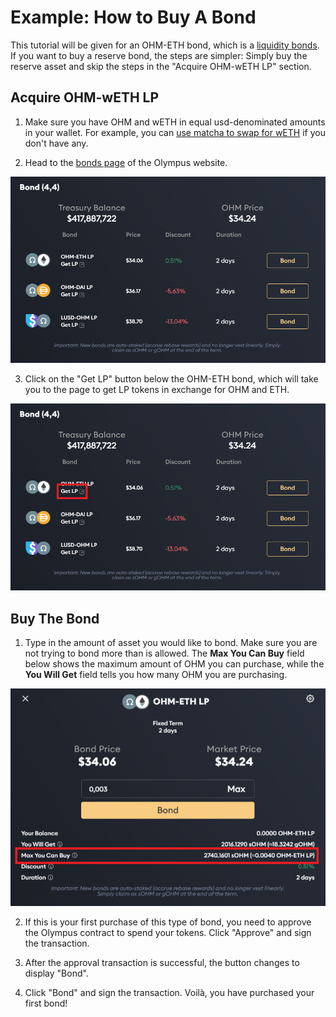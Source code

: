 # Example: How to Buy A Bond

This tutorial will be given for an OHM-ETH bond, which is a [liquidity bonds](../references/glossary.md#liquidity-bonds). 
If you want to buy a reserve bond, the steps are simpler: 
Simply buy the reserve asset and skip the steps in the "Acquire OHM-wETH LP" section.

## Acquire OHM-wETH LP

1. Make sure you have OHM and wETH in equal usd-denominated amounts in your wallet. For example, you can [use matcha to swap for wETH](https://matcha.xyz/markets/1/0x64aa3364f17a4d01c6f1751fd97c2bd3d7e7f1d5/0xc02aaa39b223fe8d0a0e5c4f27ead9083c756cc2) if you don't have any.

2. Head to the [bonds page](https://app.olympusdao.finance/#/bonds) of the Olympus website. 

![Assuming an OHM-ETH bond is available, you should see it in the list of bonds](../../.gitbook/assets/buy-a-bond.png)

3. Click on the "Get LP" button below the OHM-ETH bond, which will take you to the page to get LP tokens in exchange for OHM and ETH. 

![](../../.gitbook/assets/get-lp-button.png)


## Buy The Bond

1. Type in the amount of asset you would like to bond. 
Make sure you are not trying to bond more than is allowed. 
The **Max You Can Buy** field below shows the maximum amount of OHM you can purchase, 
while the **You Will Get** field tells you how many OHM you are purchasing.

![You can only purchase up to a certain amount of OHM](../../.gitbook/assets/max-you-can-buy.png)

2. If this is your first purchase of this type of bond, you need to approve the Olympus contract to spend your tokens. Click "Approve" and sign the transaction.

3. After the approval transaction is successful, the button changes to display "Bond".

4. Click "Bond" and sign the transaction. Voilà, you have purchased your first bond!

